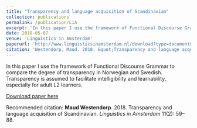 ```yaml
---
title: "Transparency and language acquisition of Scandinavian"
collection: publications
permalink: /publication/LiA
excerpt: 'In this paper I use the framework of Functional Discourse Grammar to compare the degree of transparency in Norwegian and Swedish. Transparency is assumed to facilitate intelligibility and learnability, especially for adult L2 learners.'
date: 2018-05-07
venue: 'Linguistics in Amsterdam'
paperurl: 'http://www.linguisticsinamsterdam.nl/download?type=document&identifier=649532'
citation: 'Westendorp, Maud. 2018. &quot;Transparency and language acquisition of Scandinavian.&quot; <i>Linguistics in Amsterdam</i> 11(2): 59–88.'
---
```

In this paper I use the framework of Functional Discourse Grammar to compare the degree of transparency in Norwegian and Swedish. Transparency is assumed to facilitate intelligibility and learnability, especially for adult L2 learners.

[Download paper here](http://www.linguisticsinamsterdam.nl/download?type=document&identifier=649532)

Recommended citation: **Maud Westendorp**. 2018. Transparency and language acquisition of Scandinavian. <i>Linguistics in Amsterdam</i> 11(2): 59–88.

